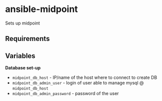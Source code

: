 ansible-midpoint
==================

Sets up midpoint

Requirements
-------------

Variables
----------

**Database set-up**


* `midpoint_db_host` - IP/name of the host where to connect to create DB
* `midpoint_db_admin_user` - login of user able to manage mysql @ `midpoint_db_host`
* `midpoint_db_admin_password` - password of the user
